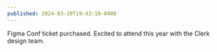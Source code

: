 ```yaml
---
published: 2024-03-20T19:43:18-0400
---
```


Figma Conf ticket purchased. Excited to attend this year with the Clerk design team.
